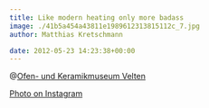 ```yaml
---
title: Like modern heating only more badass
image: ./41b5a454a43811e1989612313815112c_7.jpg
author: Matthias Kretschmann

date: 2012-05-23 14:23:38+00:00
---
```


@[Ofen- und Keramikmuseum Velten](http://www.ofenmuseum-velten.de/)

[Photo on Instagram](http://instagr.am/p/K8DEVyNSnP/)
